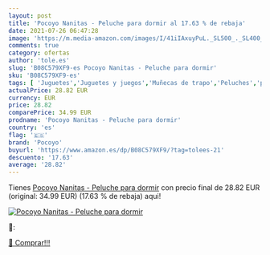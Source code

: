 ```yaml
---
layout: post
title: 'Pocoyo Nanitas - Peluche para dormir al 17.63 % de rebaja'
date: 2021-07-26 06:47:28
image: 'https://m.media-amazon.com/images/I/41iIAxuyPuL._SL500_._SL400_.jpg'
comments: true
category: ofertas
author: 'tole.es'
slug: 'B08C579XF9-es Pocoyo Nanitas - Peluche para dormir'
sku: 'B08C579XF9-es'
tags: [ 'Juguetes','Juguetes y juegos','Muñecas de trapo','Peluches','peluche','pocoyo', ]
actualPrice: 28.82 EUR
currency: EUR
price: 28.82
comparePrice: 34.99 EUR
prodname: 'Pocoyo Nanitas - Peluche para dormir'
country: 'es'
flag: '🇪🇸'
brand: 'Pocoyo'
buyurl: 'https://www.amazon.es/dp/B08C579XF9/?tag=tolees-21'
descuento: '17.63'
average: '28.82'
---
```


Tienes [Pocoyo Nanitas - Peluche para dormir](https://www.amazon.es/dp/B08C579XF9/?tag=tolees-21) con precio final de  28.82 EUR (original: 34.99 EUR) (17.63 %  de rebaja) aqui!

[![Pocoyo Nanitas - Peluche para dormir](https://m.media-amazon.com/images/I/41iIAxuyPuL._SL500_._SL400_.jpg)](https://www.amazon.es/dp/B08C579XF9/?tag=tolees-21)

🔎:


[🛒 Comprar!!!](https://www.amazon.es/dp/B08C579XF9/?tag=tolees-21)
